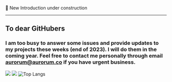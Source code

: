 🚜 New Introduction under construction



<!--
### Hi there 👋

### Dear admissions officer from Brown University,

#### I'm Wanyan Shichen, a first-year applicant to Brown University. Here's a temporary profile of mine. I prefer not to expose every detail about myself online, so I didn't made a webpage introducing myself until the application. I'm an active GitHub member, you can explore the projects I've contributed to on the page. I'm also passionate about photography, and I'm a webmaster for multiple websites with diverse functions. After consideration, I believe you might find it interesting to explore some websites I've built and own, they can also provide more information about me.

#### Due to a data injection attack in October 2023, many of my websites and backups were destroyed.😥 As a result, the websites listed here have been restored using older backups stored on my personal laptop. In the future, I may consider transferring my websites to more secure open-source frameworks like WordPress, although this may limit my creative freedom.🤣 I apologize for not being able to show the best versions of my websites.

- This is a new website and wasn't impacted by the cyberattack: the official Tree-Youth Club website at https://tree.aurorum.co , I built this website for the Tree-Youth Club, which is a youth organization that aims to spread medical knowledge to the public. I was the co-founder of the club and I built the website using WordPress and additional plugins coded by me.

- Welcome to visit my photographers' forum at https://www.hhilan.com . I posted many images and videos on this website. I will re-post lots of my images to this website after solving bugs that hackers can utilize.

- My Aurorum Biodiversity Database at https://aurorum.co . It's one of my goals to build a biodiversity database with more detailed data than COL (https://www.catalogueoflife.org/), I was forced to restore the very original vision of my database website due to the attack.😅 You can access a full version in https://github.com/Aurorum-Studio/Aurorum-Biobase (if you face a 404 page, you may need to request to join the developer team of this project. Sorry for the inconvenience because I need to keep the source code of the project safe.)

- This is one of my oldest and all-time favorite websites, the AuroGames https://dl.aurorum.co/ . I created or edited hundreds of games that can play online, PC, phones or even Ti calculators on the website Unfortunately, due to the attack, the current version of it is the backup I created on January 2023. /(ㄒoㄒ)/~~ The hacker destroyed the website and its backup completely, the latest backup I keep on my personal laptop is from January 2023.

- https://dev.aurorum.co/ This was a website for open source project developers to have better communications. There were more than 20 projects using this platform to communicate. However, the attack injected millions of fake users and broke the website. The current version is from the backup created in February 2023.

- This is a panorama viewer website based on script I edited from JeremyHeleine/Photo-Sphere-Viewer. Here is an example view of one of my panorama pictures https://panorama.hhilan.com/origin/embed/1/index.html .

### I've also built other interesting websites like galleries, pure HTML games, etc. However, most of them were forced to restore to versions with no content.

### TODO: 
- write other part of me tomorrow.
- update the SSL certificates

-->
  
-------
## To dear GitHubers

### I am too busy to answer some issues and provide updates to my projects these weeks (end of 2023). I will do them in the coming year. Feel free to contact me personally through email aurorum@aurorum.co if you have urgent business.

![](https://github-readme-stats.vercel.app/api?username=Aurorum-Studio&show_icons=true&theme=radical)
![](https://github-profile-trophy.vercel.app/?username=Aurorum-Studio)
![Top Langs](https://github-readme-stats.vercel.app/api/top-langs/?username=Aurorum-Studio)
<!--
**Aurorum-Studio/Aurorum-Studio** is a ✨ _special_ ✨ repository because its `README.md` (this file) appears on your GitHub profile.

Here are some ideas to get you started:

- 🔭 I’m currently working on ...
- 🌱 I’m currently learning ...
- 👯 I’m looking to collaborate on ...
- 🤔 I’m looking for help with ...
- 💬 Ask me about ...
- 📫 How to reach me: ...
- 😄 Pronouns: ...
- ⚡ Fun fact: ...
aaaaa, forgot yesterday
嗯嗯，就是在水，主要是我没啥想写得了，看到这句话的请忽略它（不是）
又水一天🦊😂
就是说，实在没啥想写的，再加上一堆考试，再水一天。20230325
再水一天哈，累了毁灭吧。。。
好吧，我承认，可能又要水了
困困困瞌睡
水水水
好累23/10/27
🦊24/9/9
🛫 Very very busy recently, moving to Seattle to attend university. 24/9/11
-->

